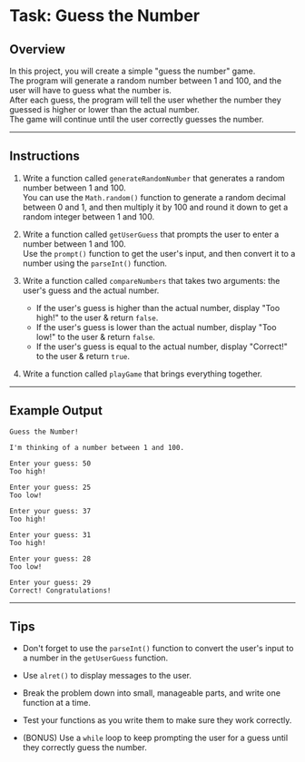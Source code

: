 # Task: Guess the Number

## Overview

In this project, you will create a simple "guess the number" game.<br> The program will generate a random number between 1 and 100, and the user will have to guess what the number is.<br> After each guess, the program will tell the user whether the number they guessed is higher or lower than the actual number. <br>The game will continue until the user correctly guesses the number.

---

## Instructions

1.  Write a function called `generateRandomNumber` that generates a random number between 1 and 100.<br> You can use the `Math.random()` function to generate a random decimal between 0 and 1, and then multiply it by 100 and round it down to get a random integer between 1 and 100.

2.  Write a function called `getUserGuess` that prompts the user to enter a number between 1 and 100.<br> Use the `prompt()` function to get the user's input, and then convert it to a number using the `parseInt()` function.

3.  Write a function called `compareNumbers` that takes two arguments: the user's guess and the actual number.

    - If the user's guess is higher than the actual number, display "Too high!" to the user & return `false`.
    - If the user's guess is lower than the actual number, display "Too low!" to the user & return `false`.
    - If the user's guess is equal to the actual number, display "Correct!" to the user & return `true`.

4.  Write a function called `playGame` that brings everything together.

---

## Example Output

```
Guess the Number!

I'm thinking of a number between 1 and 100.

Enter your guess: 50
Too high!

Enter your guess: 25
Too low!

Enter your guess: 37
Too high!

Enter your guess: 31
Too high!

Enter your guess: 28
Too low!

Enter your guess: 29
Correct! Congratulations!
```

---

## Tips

- Don't forget to use the `parseInt()` function to convert the user's input to a number in the `getUserGuess` function.
  
- Use `alret()` to display messages to the user.

- Break the problem down into small, manageable parts, and write one function at a time.

- Test your functions as you write them to make sure they work correctly.

- (BONUS) Use a `while` loop to keep prompting the user for a guess until they correctly guess the number.
